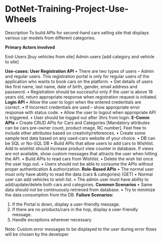 # DotNet-Training-Project-Use-Wheels
Description To build APIs for second-hand cars selling site that displays various car models from different categories.

**Primary Actors involved**

End-Users [buy vehicles from site]
Admin users [add category and vehicle to site]

**Use-cases:**
**User Registration API**
• There are two types of users – Admin and regular users. This registration portal is only for regular users of the application who wants to book cars on the platform.
• Get details of users like first name, last name, date of birth, gender, email address and password.
• Registration should be successful only if the user is above 18 years old, return appropriate response when registration request is initiated.
**Login API**
• Allow the user to login when the entered credentials are correct.
• If Incorrect credentials are used – show appropriate error response with status code.
• Allow the user to logout when appropriate API is triggered.
• User should be logged out after 3hrs from login.
**E-Comm APIs**
• Create CRUD APIs for Cars and Categories [Mandatory attributes can be cars pre-owner count, product image, RC number]. Feel free to include other attributes based on creativity/references.
• Create some sample test data based on any used-cars website of your choice.
• DB can be SQL or No-SQL DB
• Build APIs that allow users to add cars to Wishlist. Add to wishlist should increase product view counter in database. If views are not available, show custom messages that attracts the user when hitting the API.
• Build APIs to read cars from Wishlist.
• Delete the wish list once the user logs out.
• Users should not be able to consume the APIs without proper authentication & authorization.
**Role-Based APIs**
• The normal user must only have ability to read the data (cars & categories) (GET)
• Normal user can add vehicles to wish list.
• The admin user must have ability to add/update/delete both cars and categories.
**Common Scenarios**
• Same data should not be continuously retrieved from database.
• Try to minimize the data consumption from the DB.
**Failure Scenarios:**
1. If the Portal is down, display a user-friendly message.
2. If there are no products/cars in the hop, display a user-friendly message.
3. Handle exceptions wherever necessary

Note: Custom error messages to be displayed to the user during error flows will be chosen by the developer

